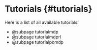 Tutorials {#tutorials}
======================

Here is a list of all available tutorials:

- @subpage tutorialmdp
- @subpage tutorialmdprl
- @subpage tutorialpomdp

